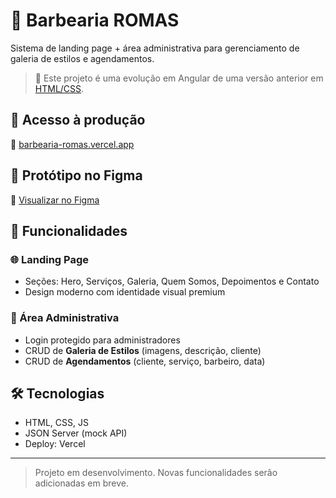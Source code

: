 # 💈 Barbearia ROMAS

Sistema de landing page + área administrativa para gerenciamento de galeria de estilos e agendamentos.

> 📌 Este projeto é uma evolução em Angular de uma versão anterior em [HTML/CSS](https://github.com/GuilhermeSerafim/barbearia-romas).

## 🚀 Acesso à produção

🔗 [barbearia-romas.vercel.app](https://barbearia-romas.vercel.app/)

## 🎨 Protótipo no Figma

🔗 [Visualizar no Figma](https://www.figma.com/design/y2kRUAvkGo18AS7Ni7oMiR/Barbearia?node-id=0-1&t=Nn3EAWp13rkXZ2Wh-1)

## 📂 Funcionalidades

### 🌐 Landing Page
- Seções: Hero, Serviços, Galeria, Quem Somos, Depoimentos e Contato
- Design moderno com identidade visual premium

### 🔐 Área Administrativa
- Login protegido para administradores
- CRUD de **Galeria de Estilos** (imagens, descrição, cliente)
- CRUD de **Agendamentos** (cliente, serviço, barbeiro, data)

## 🛠️ Tecnologias
- HTML, CSS, JS
- JSON Server (mock API)
- Deploy: Vercel

---

> Projeto em desenvolvimento. Novas funcionalidades serão adicionadas em breve.
